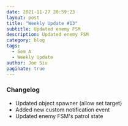 ```yaml
---
date: 2021-11-27 20:59:23
layout: post
title: "Weekly Update #13"
subtitle: Updated enemy FSM
description: Updated enemy FSM
category: blog
tags:
  - Sem A
  - Weekly Update
author: Joe Siu
paginate: true
---
```

### Changelog

* Updated object spawner (allow set target)
* Added new custom notification event
* Updated enemy FSM's patrol state
